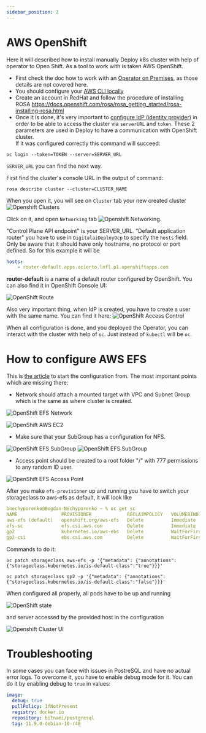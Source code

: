 ```yaml
---
sidebar_position: 2
---
```


# AWS OpenShift

Here it will described how to install manually Deploy k8s cluster with help of operator to Open Shift. 
As a tool to work with is taken AWS OpenShift.

* First check the doc how to work with an [Operator on Premises](https://xebialabs.github.io/xl-deploy-kubernetes-operator/docs/manual/onprem),
 as those details are not covered here.
* You should configure your [AWS CLI locally](https://docs.aws.amazon.com/cli/latest/userguide/cli-configure-quickstart.html)
* Create an account in RedHat and follow the procedure of installing ROSA https://docs.openshift.com/rosa/rosa_getting_started/rosa-installing-rosa.html
* Once it is done, it's very important to [configure IdP (identity provider)](https://docs.openshift.com/rosa/rosa_getting_started/rosa-config-identity-providers.html) in order to be able to access the cluster via `serverURL` and `token`.
These 2 parameters are used in Deploy to have a communication with OpenShift cluster.   
If it was configured correctly this command will succeed:
```shell script
oc login --token=TOKEN --server=SERVER_URL
```

`SERVER_URL` you can find the next way.
 
First find the cluster's console URL in the output of command:

```shell script
rosa describe cluster --cluster=CLUSTER_NAME
```

When you open it, you will see on `Cluster` tab your new created cluster
![Openshift Clusters](./pics/openshift-clusters.png)

Click on it, and open `Networking` tab
![Openshift Networking](./pics/openshift-networking.png).

"Control Plane API endpoint" is your SERVER_URL.
"Default application router" you have to use in `DigitalaiDeployOcp` to specify the `hosts` field. 
Only be aware that it should have only hostname, no protocol or port defined. So for this example it will be
```yaml
hosts:
    - router-default.apps.acierto.lnfl.p1.openshiftapps.com
```

**router-default** is a name of a default router configured by OpenShift.
You can also find it in OpenShift Console UI:

![OpenShift Route](./pics/openshift-route.png) 

Also very important thing, when IdP is created, you have to create a user with the same name. You can find it here:
![OpenShift Access Control](./pics/openshift-access-control.png)

When all configuration is done, and you deployed the Operator, you can interact with the cluster with help of `oc`.
Just instead of `kubectl` will be `oc`.

# How to configure AWS EFS

This is [the article](https://docs.openshift.com/container-platform/4.2/storage/persistent_storage/persistent-storage-efs.html) to start the configuration from.
The most important points which are missing there:

* Network should attach a mounted target with VPC and Subnet Group which is the same as where cluster is created.

![OpenShift EFS Network](./pics/openshift-efs-network.png) 

![OpenShift AWS EC2](./pics/openshift-aws-ec2.png)

* Make sure that your SubGroup has a configuration for NFS.

![OpenShift EFS SubGroup](./pics/openshift-efs-subgroup.png)
![OpenShift EFS SubGroup](./pics/openshift-efs-subgroup-nfs.png)

* Access point should be created to a root folder "/" with 777 permissions to any random ID user.

![OpenShift EFS Access Point](./pics/openshift-efs-access-point.png)

After you make `efs-provisioner` up and running you have to switch your storageclass to aws-efs as default, it will look like

```yaml
bnechyporenko@Bogdan-Nechyporenko ~ % oc get sc
NAME                PROVISIONER             RECLAIMPOLICY   VOLUMEBINDINGMODE      ALLOWVOLUMEEXPANSION   AGE
aws-efs (default)   openshift.org/aws-efs   Delete          Immediate              false                  30h
efs-sc              efs.csi.aws.com         Delete          Immediate              false                  24h
gp2                 kubernetes.io/aws-ebs   Delete          WaitForFirstConsumer   true                   5d3h
gp2-csi             ebs.csi.aws.com         Delete          WaitForFirstConsumer   true                   5d3h
```

Commands to do it:

```shell script
oc patch storageclass aws-efs -p '{"metadata": {"annotations":{"storageclass.kubernetes.io/is-default-class":"true"}}}'
```

```shell script
oc patch storageclass gp2 -p '{"metadata": {"annotations":{"storageclass.kubernetes.io/is-default-class":"false"}}}'
```

When configured all properly, all pods have to be up and running

![OpenShift state](./pics/openshift-cluster-state.png)

and server accessed by the provided host in the configuration

![Openshift Cluster UI](./pics/openshift-cluster-ui.png)

# Troubleshooting

In some cases you can face with issues in PostreSQL and have no actual error logs. 
To overcome it, you have to enable debug mode for it. You can do it by enabling debug to `true` in values:

```yaml
image:
  debug: true
  pullPolicy: IfNotPresent
  registry: docker.io
  repository: bitnami/postgresql
  tag: 11.9.0-debian-10-r48
```
 
